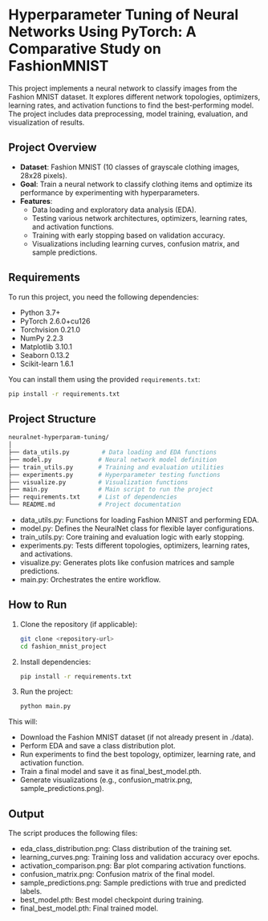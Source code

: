 # Hyperparameter Tuning of Neural Networks Using PyTorch: A Comparative Study on FashionMNIST

This project implements a neural network to classify images from the Fashion MNIST dataset. It explores different network topologies, optimizers, learning rates, and activation functions to find the best-performing model. The project includes data preprocessing, model training, evaluation, and visualization of results.

## Project Overview

- **Dataset**: Fashion MNIST (10 classes of grayscale clothing images, 28x28 pixels).
- **Goal**: Train a neural network to classify clothing items and optimize its performance by experimenting with hyperparameters.
- **Features**:
  - Data loading and exploratory data analysis (EDA).
  - Testing various network architectures, optimizers, learning rates, and activation functions.
  - Training with early stopping based on validation accuracy.
  - Visualizations including learning curves, confusion matrix, and sample predictions.

## Requirements

To run this project, you need the following dependencies:
- Python 3.7+
- PyTorch 2.6.0+cu126
- Torchvision 0.21.0
- NumPy 2.2.3
- Matplotlib 3.10.1
- Seaborn 0.13.2
- Scikit-learn 1.6.1

You can install them using the provided `requirements.txt`:
```bash
pip install -r requirements.txt
```
## Project Structure

```bash
neuralnet-hyperparam-tuning/
│
├── data_utils.py         # Data loading and EDA functions
├── model.py             # Neural network model definition
├── train_utils.py       # Training and evaluation utilities
├── experiments.py       # Hyperparameter testing functions
├── visualize.py         # Visualization functions
├── main.py              # Main script to run the project
├── requirements.txt     # List of dependencies
└── README.md            # Project documentation
```
- data_utils.py: Functions for loading Fashion MNIST and performing EDA.
- model.py: Defines the NeuralNet class for flexible layer configurations.
- train_utils.py: Core training and evaluation logic with early stopping.
- experiments.py: Tests different topologies, optimizers, learning rates, and activations.
- visualize.py: Generates plots like confusion matrices and sample predictions.
- main.py: Orchestrates the entire workflow.

## How to Run

1. Clone the repository (if applicable):
   ```bash
   git clone <repository-url>
   cd fashion_mnist_project
   ```
2. Install dependencies:
   ```bash
   pip install -r requirements.txt
   ```
3. Run the project:
   ```bash
   python main.py
   ```

This will:
- Download the Fashion MNIST dataset (if not already present in ./data).
- Perform EDA and save a class distribution plot.
- Run experiments to find the best topology, optimizer, learning rate, and activation function.
- Train a final model and save it as final_best_model.pth.
- Generate visualizations (e.g., confusion_matrix.png, sample_predictions.png).

## Output
The script produces the following files:
- eda_class_distribution.png: Class distribution of the training set.
- learning_curves.png: Training loss and validation accuracy over epochs.
- activation_comparison.png: Bar plot comparing activation functions.
- confusion_matrix.png: Confusion matrix of the final model.
- sample_predictions.png: Sample predictions with true and predicted labels.
- best_model.pth: Best model checkpoint during training.
- final_best_model.pth: Final trained model.
